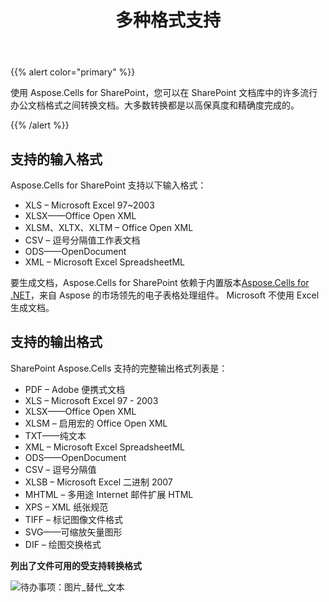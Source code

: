 ﻿---
title: 多种格式支持
type: docs
weight: 10
url: /zh/sharepoint/multiple-format-support/
---
{{% alert color="primary" %}}

使用 Aspose.Cells for SharePoint，您可以在 SharePoint 文档库中的许多流行办公文档格式之间转换文档。大多数转换都是以高保真度和精确度完成的。

{{% /alert %}}

## **支持的输入格式**

Aspose.Cells for SharePoint 支持以下输入格式：

- XLS – Microsoft Excel 97~2003
- XLSX——Office Open XML
- XLSM、XLTX、XLTM – Office Open XML
- CSV – 逗号分隔值工作表文档
- ODS——OpenDocument
- XML – Microsoft Excel SpreadsheetML

要生成文档，Aspose.Cells for SharePoint 依赖于内置版本[Aspose.Cells for .NET](https://products.aspose.com/cells/net/)，来自 Aspose 的市场领先的电子表格处理组件。 Microsoft 不使用 Excel 生成文档。

## **支持的输出格式**

SharePoint Aspose.Cells 支持的完整输出格式列表是：

- PDF – Adobe 便携式文档
- XLS – Microsoft Excel 97 - 2003
- XLSX——Office Open XML
- XLSM – 启用宏的 Office Open XML
- TXT——纯文本
- XML – Microsoft Excel SpreadsheetML
- ODS——OpenDocument
- CSV – 逗号分隔值
- XLSB – Microsoft Excel 二进制 2007
- MHTML – 多用途 Internet 邮件扩展 HTML
- XPS – XML 纸张规范
- TIFF – 标记图像文件格式
- SVG——可缩放矢量图形
- DIF – 绘图交换格式

**列出了文件可用的受支持转换格式** 

![待办事项：图片_替代_文本](multiple-format-support_1.png)
